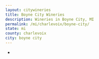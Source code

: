 ```yaml
---
layout: citywineries
title: Boyne City Wineries
description: Wineries in Boyne City, MI
permalink: /mi/charlevoix/boyne-city/
state: mi
county: charlevoix
city: boyne city
---
```

-
